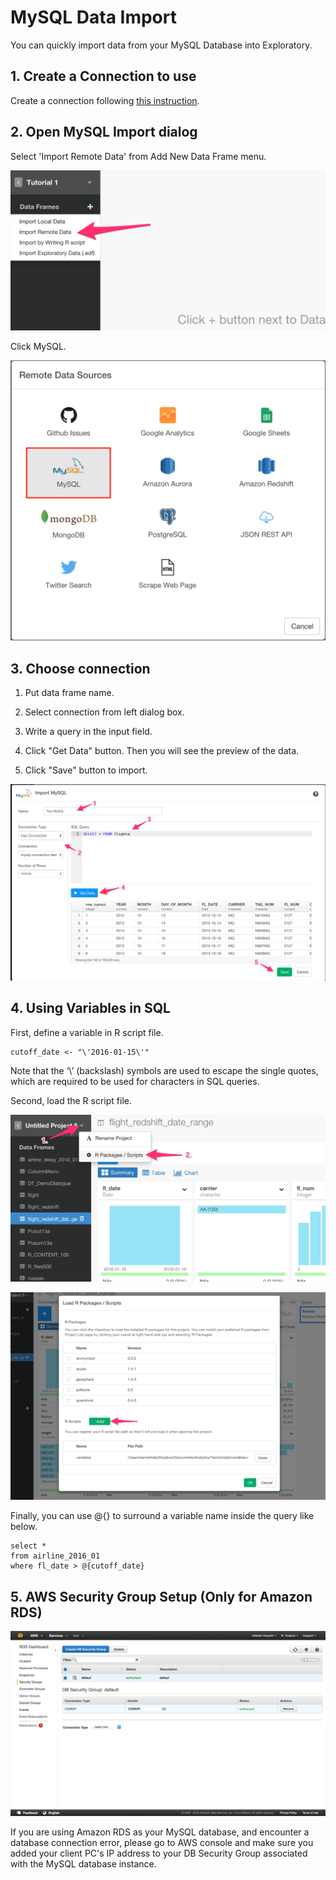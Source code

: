 # MySQL Data Import

You can quickly import data from your MySQL Database into Exploratory.

## 1. Create a Connection to use

Create a connection following [this instruction](connection.html).

## 2. Open MySQL Import dialog

Select 'Import Remote Data' from Add New Data Frame menu.

![](images/import-remote-data.png)

Click MySQL.

![](images/mysql.png)

## 3. Choose connection

1. Put data frame name.

2. Select connection from left dialog box.

3. Write a query in the input field.

4. Click "Get Data" button. Then you will see the preview of the data.

5. Click "Save" button to import.

![](images/mysql-connection.png)


## 4. Using Variables in SQL

First, define a variable in R script file.

```
cutoff_date <- "\'2016-01-15\'"
```

Note that the ‘\’ (backslash) symbols are used to escape the single quotes, which are required to be used for characters in SQL queries.

Second, load the R script file.

![](images/variable-1.png)

![](images/variable-2.png)

Finally, you can use @{} to surround a variable name inside the query like below.

```
select *
from airline_2016_01
where fl_date > @{cutoff_date}
```


## 5. AWS Security Group Setup (Only for Amazon RDS)

![](images/aws-security-group.png)

If you are using Amazon RDS as your MySQL database, and encounter a database connection error, please go to AWS console and make sure you added your client PC's IP address to your DB Security Group associated with the MySQL database instance.
